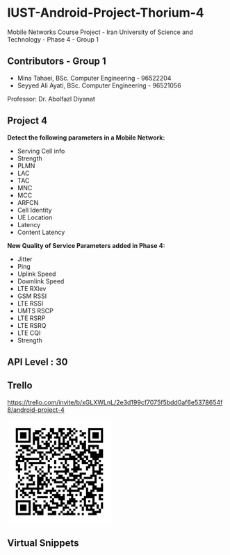 # IUST-Android-Project-Thorium-4
Mobile Networks Course Project - Iran University of Science and Technology - Phase 4 - Group 1

## Contributors - Group 1
* Mina Tahaei, BSc. Computer Engineering - 96522204
* Seyyed Ali Ayati, BSc. Computer Engineering - 96521056

Professor: Dr. Abolfazl Diyanat


## Project 4
**Detect the following parameters in a Mobile Network:**
* Serving Cell info
* Strength
* PLMN
* LAC
* TAC
* MNC
* MCC
* ARFCN
* Cell Identity
* UE Location
* Latency
* Content Latency

**New Quality of Service Parameters added in Phase 4:**
* Jitter
* Ping
* Uplink Speed
* Downlink Speed
* LTE RXlev
* GSM RSSI
* LTE RSSI
* UMTS RSCP
* LTE RSRP
* LTE RSRQ
* LTE CQI
* Strength


## API Level : 30

## Trello
https://trello.com/invite/b/xGLXWLnL/2e3d199cf7075f5bdd0af6e5378654f8/android-project-4

<p>
    <img src="trello.png" width="240" height="240" />
</p>

## Virtual Snippets
